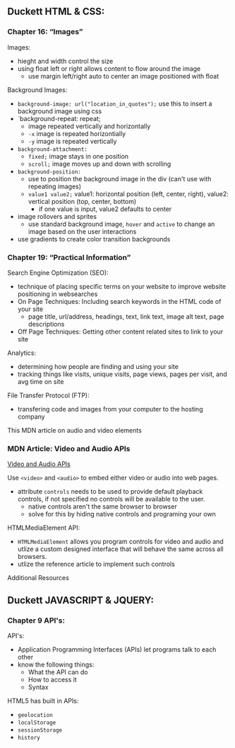 ## Duckett HTML & CSS:
### Chapter 16: “Images”
<!-- (pp.406-427) -->

Images:
- hieght and width control the size
- using float left or right allows content to flow around the image
  - use margin left/right auto to center an image positioned with float

Background Images:
-  `background-image: url("location_in_quotes");` use this to insert a background image using css
- `background-repeat: repeat;
  - image repeated vertically and horizontally
  - `-x` image is repeated horizontially
  - `-y` image is repeated vertically
- `background-attachment:`
  - `fixed;` image stays in one position
  - `scroll;` image moves up and down with scrolling
- `background-position:`
  - use to position the background image in the div (can't use with repeating images)
  - `value1 value2;` value1: horizontal position (left, center, right), value2: vertical position (top, center, bottom)
    - if one value is input, value2 defaults to center
- image rollovers and sprites
  - use standard background image, `hover` and `active` to change an image based on the user interactions
- use gradients to create color transition backgrounds



### Chapter 19: “Practical Information”
<!-- (pp. 476-492) -->
Search Engine Optimization (SEO):
- technique of placing specific terms on your website to improve website positioning in websearches
- On Page Techniques: Including search keywords in the HTML code of your site
  - page title, url/address, headings, text, link text, image alt text, page descriptions
- Off Page Techniques: Getting other content related sites to link to your site

Analytics:
- determining how people are finding and using your site
- tracking things like visits, unique visits, page views, pages per visit, and avg time on site

File Transfer Protocol (FTP):
- transfering code and images from your computer to the hosting company


This MDN article on audio and video elements
### MDN Article: Video and Audio APIs
[Video and Audio APIs](https://developer.mozilla.org/en-US/docs/Learn/JavaScript/Client-side_web_APIs/Video_and_audio_APIs)

Use `<video>` and `<audio>` to embed either video or audio into web pages.
- attribute `controls` needs to be used to provide default playback controls, if not specified no controls will be available to the user.
  - native controls aren't the same browser to browser
  - solve for this by hiding native controls and programing your own

HTMLMediaElement API:
- `HTMLMediaElement` allows you program controls for video and audio and utlize a custom designed interface that will behave the same across all browsers.
- utlize the reference article to implement such controls


Additional Resources
## Duckett JAVASCRIPT & JQUERY:
### Chapter 9 API's:
<!-- (pp 201-206) -->

API's:
- Application Programming Interfaces (APIs) let programs talk to each other
- know the following things:
  - What the API can do
  - How to access it
  - Syntax

HTML5 has built in APIs:
- `geolocation`
- `localStorage`
- `sessionStorage`
- `history`